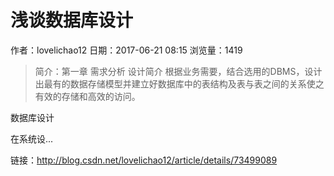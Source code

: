 # 浅谈数据库设计
作者：lovelichao12
日期：2017-06-21 08:15
浏览量：1419
> 简介：第一章 需求分析
设计简介
根据业务需要，结合选用的DBMS，设计出最有的数据存储模型并建立好数据库中的表结构及表与表之间的关系使之有效的存储和高效的访问。 


数据库设计

在系统设...

 链接：http://blog.csdn.net/lovelichao12/article/details/73499089
